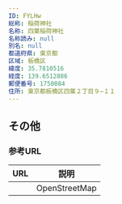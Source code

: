 ```yaml
---
ID: FYLHw
総称: 稲荷神社
名称: 四葉稲荷神社
名称読み: null
別名: null
都道府県: 東京都
区域: 板橋区
緯度: 35.7810516
経度: 139.6512886
郵便番号: 1750084
住所: 東京都板橋区四葉２丁目９−１１
---
```


## その他

### 参考URL

| URL | 説明          |
| --- | ------------- |
|     | OpenStreetMap |
